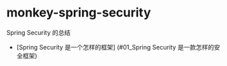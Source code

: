 # monkey-spring-security
Spring Security 的总结


- [Spring Security 是一个怎样的框架] (#01_Spring Security 是一款怎样的安全框架) 
